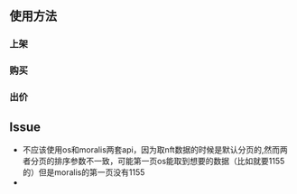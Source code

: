 ## 使用方法
### 上架

### 购买

### 出价

## Issue
- 不应该使用os和moralis两套api，因为取nft数据的时候是默认分页的,然而两者分页的排序参数不一致，可能第一页os能取到想要的数据（比如就要1155的）但是moralis的第一页没有1155
- 